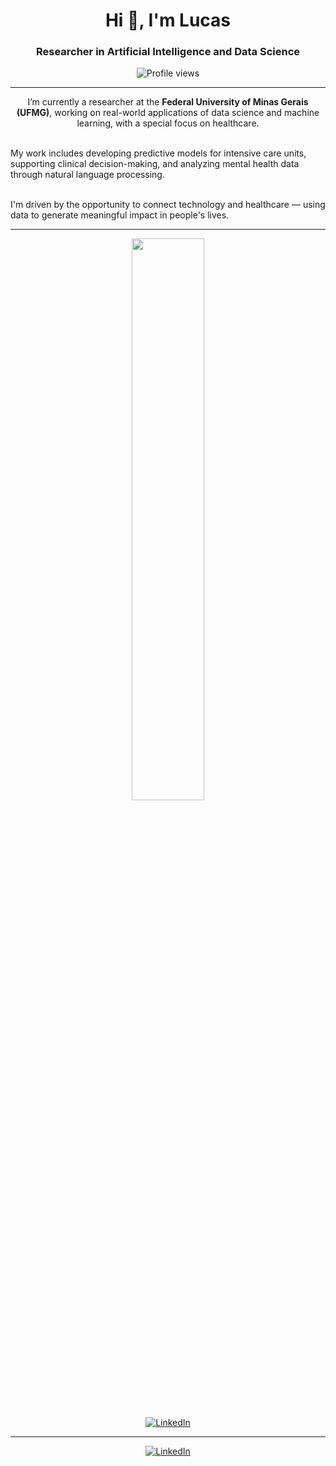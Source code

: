 <h1 align="center">Hi 👋, I'm Lucas</h1>
<h3 align="center">Researcher in Artificial Intelligence and Data Science</h3>

<p align="center">
  <img src="https://komarev.com/ghpvc/?username=lucaspimentab&label=Profile%20Views&color=0e75b6&style=flat" alt="Profile views" />
</p>

---

<p align="center">
  I’m currently a researcher at the <strong>Federal University of Minas Gerais (UFMG)</strong>, working on real-world applications of data science and machine learning, with a special focus on healthcare.<br><br>

  My work includes developing predictive models for intensive care units, supporting clinical decision-making, and analyzing mental health data through natural language processing.<br><br>

  I'm driven by the opportunity to connect technology and healthcare — using data to generate meaningful impact in people's lives.
</p>

---

<p align="center">
  <img width="48%" src="https://github-readme-stats.vercel.app/api/top-langs/?username=lucaspimentab&layout=compact&theme=default&hide_border=true" />
</p>

<p align="center">
  <a href="https://www.linkedin.com/in/lucas-pim">
    <img src="https://img.shields.io/badge/LinkedIn-Lucas%20Pimenta-blue?style=for-the-badge&logo=linkedin" alt="LinkedIn">
  </a>
</p>

---

<p align="center">
  <a href="https://www.linkedin.com/in/lucas-pim">
    <img src="https://img.shields.io/badge/LinkedIn-Lucas%20Pimenta-blue?style=for-the-badge&logo=linkedin" alt="LinkedIn">
  </a>
</p>
